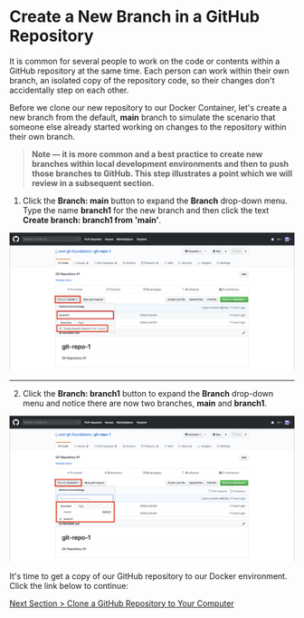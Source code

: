 # Create a New Branch in a GitHub Repository

It is common for several people to work on the code or contents within a GitHub repository at the same time. Each person can work within their own branch, an isolated copy of the repository code, so their changes don't accidentally step on each other.

Before we clone our new repository to our Docker Container, let's create a new branch from the default, **main** branch to simulate the scenario that someone else already started working on changes to the repository within their own branch.

> **Note — it is more common and a best practice to create new branches within local development environments and then to push those branches to GitHub. This step illustrates a point which we will review in a subsequent section.**

1. Click the **Branch: main** button to expand the **Branch** drop-down menu. Type the name **branch1** for the new branch and then click the text **Create branch: branch1 from 'main'**.

![github-new-branch](../images/github-new-branch.png)

---

2. Click the **Branch: branch1** button to expand the **Branch** drop-down menu and notice there are now two branches, **main** and **branch1**.

![github-branch-list](../images/github-branch-list.png)

It's time to get a copy of our GitHub repository to our Docker environment. Click the link below to continue:

[Next Section > Clone a GitHub Repository to Your Computer](section_5.md "Clone a GitHub Repository to Your Computer")
